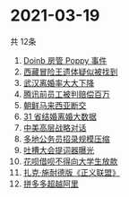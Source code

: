 # 2021-03-19
  共 12条

  <!-- BEGIN -->
  <!-- 最后更新时间:Fri Mar 19 2021 05:11:04 GMT+0000 (Coordinated Universal Time) -->
  1. [Doinb 房管 Poppy 事件](https://www.zhihu.com/search?q=doinb)
1. [西藏冒险王遗体疑似被找到](https://www.zhihu.com/search?q=西藏冒险王)
1. [武汉离婚率大大下降](https://www.zhihu.com/search?q=离婚冷静期)
1. [腾讯前员工被判赔偿百万](https://www.zhihu.com/search?q=竞业协议)
1. [朝鲜马来西亚断交](https://www.zhihu.com/search?q=朝鲜马来西亚)
1. [31 省结婚离婚大数据](https://www.zhihu.com/search?q=结婚率)
1. [中美高层战略对话](https://www.zhihu.com/search?q=中美对话)
1. [多地公务员招录规模压缩](https://www.zhihu.com/search?q=公务员)
1. [吐槽大会提词器曝光](https://www.zhihu.com/search?q=吐槽大会)
1. [花呗借呗不得向大学生放款](https://www.zhihu.com/search?q=花呗)
1. [扎克·施耐德版《正义联盟》](https://www.zhihu.com/search?q=正义联盟)
1. [拼多多超越阿里](https://www.zhihu.com/search?q=拼多多超阿里)
  <!-- END -->
  